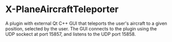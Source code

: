 # X-PlaneAircraftTeleporter
A plugin with external Qt C++ GUI that teleports the user's aircraft to a given position, selected by the user. 
The GUI connects to the plugin using the UDP sockect at port 15857, and listens to the UDP port 15858.


